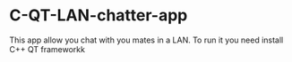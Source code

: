 # C-QT-LAN-chatter-app
This app allow you chat with you mates in a LAN.
To run it you need install C++ QT frameworkk  


